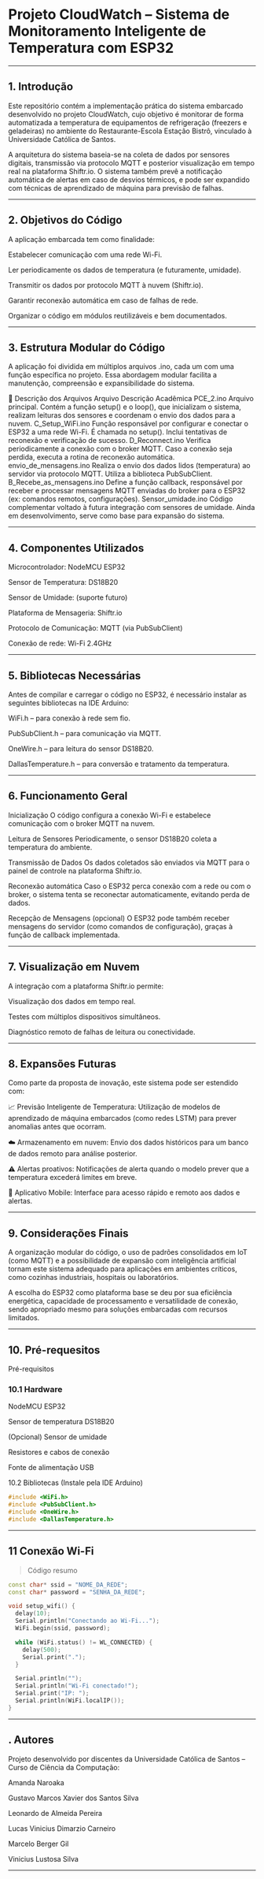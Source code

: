 # Projeto CloudWatch – Sistema de Monitoramento Inteligente de Temperatura com ESP32

---

## 1. Introdução
Este repositório contém a implementação prática do sistema embarcado desenvolvido no projeto CloudWatch, cujo objetivo é monitorar de forma automatizada a temperatura de equipamentos de refrigeração (freezers e geladeiras) no ambiente do Restaurante-Escola Estação Bistrô, vinculado à Universidade Católica de Santos.

A arquitetura do sistema baseia-se na coleta de dados por sensores digitais, transmissão via protocolo MQTT e posterior visualização em tempo real na plataforma Shiftr.io. O sistema também prevê a notificação automática de alertas em caso de desvios térmicos, e pode ser expandido com técnicas de aprendizado de máquina para previsão de falhas.

---

## 2. Objetivos do Código
A aplicação embarcada tem como finalidade:

Estabelecer comunicação com uma rede Wi-Fi.

Ler periodicamente os dados de temperatura (e futuramente, umidade).

Transmitir os dados por protocolo MQTT à nuvem (Shiftr.io).

Garantir reconexão automática em caso de falhas de rede.

Organizar o código em módulos reutilizáveis e bem documentados.

---

## 3. Estrutura Modular do Código
A aplicação foi dividida em múltiplos arquivos .ino, cada um com uma função específica no projeto. Essa abordagem modular facilita a manutenção, compreensão e expansibilidade do sistema.

📁 Descrição dos Arquivos
Arquivo	Descrição Acadêmica
PCE_2.ino	Arquivo principal. Contém a função setup() e o loop(), que inicializam o sistema, realizam leituras dos sensores e coordenam o envio dos dados para a nuvem.
C_Setup_WiFi.ino	Função responsável por configurar e conectar o ESP32 a uma rede Wi-Fi. É chamada no setup(). Inclui tentativas de reconexão e verificação de sucesso.
D_Reconnect.ino	Verifica periodicamente a conexão com o broker MQTT. Caso a conexão seja perdida, executa a rotina de reconexão automática.
envio_de_mensagens.ino	Realiza o envio dos dados lidos (temperatura) ao servidor via protocolo MQTT. Utiliza a biblioteca PubSubClient.
B_Recebe_as_mensagens.ino	Define a função callback, responsável por receber e processar mensagens MQTT enviadas do broker para o ESP32 (ex: comandos remotos, configurações).
Sensor_umidade.ino	Código complementar voltado à futura integração com sensores de umidade. Ainda em desenvolvimento, serve como base para expansão do sistema.

---

## 4. Componentes Utilizados
Microcontrolador: NodeMCU ESP32

Sensor de Temperatura: DS18B20

Sensor de Umidade: (suporte futuro)

Plataforma de Mensageria: Shiftr.io

Protocolo de Comunicação: MQTT (via PubSubClient)

Conexão de rede: Wi-Fi 2.4GHz

---

## 5. Bibliotecas Necessárias
Antes de compilar e carregar o código no ESP32, é necessário instalar as seguintes bibliotecas na IDE Arduino:

WiFi.h – para conexão à rede sem fio.

PubSubClient.h – para comunicação via MQTT.

OneWire.h – para leitura do sensor DS18B20.

DallasTemperature.h – para conversão e tratamento da temperatura.

---

## 6. Funcionamento Geral
Inicialização
O código configura a conexão Wi-Fi e estabelece comunicação com o broker MQTT na nuvem.

Leitura de Sensores
Periodicamente, o sensor DS18B20 coleta a temperatura do ambiente.

Transmissão de Dados
Os dados coletados são enviados via MQTT para o painel de controle na plataforma Shiftr.io.

Reconexão automática
Caso o ESP32 perca conexão com a rede ou com o broker, o sistema tenta se reconectar automaticamente, evitando perda de dados.

Recepção de Mensagens (opcional)
O ESP32 pode também receber mensagens do servidor (como comandos de configuração), graças à função de callback implementada.

---

## 7. Visualização em Nuvem
A integração com a plataforma Shiftr.io permite:

Visualização dos dados em tempo real.

Testes com múltiplos dispositivos simultâneos.

Diagnóstico remoto de falhas de leitura ou conectividade.

---

## 8. Expansões Futuras
Como parte da proposta de inovação, este sistema pode ser estendido com:

📈 Previsão Inteligente de Temperatura: Utilização de modelos de aprendizado de máquina embarcados (como redes LSTM) para prever anomalias antes que ocorram.

☁️ Armazenamento em nuvem: Envio dos dados históricos para um banco de dados remoto para análise posterior.

⚠️ Alertas proativos: Notificações de alerta quando o modelo prever que a temperatura excederá limites em breve.

📲 Aplicativo Mobile: Interface para acesso rápido e remoto aos dados e alertas.

---

## 9. Considerações Finais
A organização modular do código, o uso de padrões consolidados em IoT (como MQTT) e a possibilidade de expansão com inteligência artificial tornam este sistema adequado para aplicações em ambientes críticos, como cozinhas industriais, hospitais ou laboratórios.

A escolha do ESP32 como plataforma base se deu por sua eficiência energética, capacidade de processamento e versatilidade de conexão, sendo apropriado mesmo para soluções embarcadas com recursos limitados.

---
## 10. Pré-requesitos
Pré-requisitos
### 10.1 Hardware
NodeMCU ESP32

Sensor de temperatura DS18B20

(Opcional) Sensor de umidade

Resistores e cabos de conexão

Fonte de alimentação USB

10.2 Bibliotecas (Instale pela IDE Arduino)
```cpp
#include <WiFi.h>
#include <PubSubClient.h>
#include <OneWire.h>
#include <DallasTemperature.h>
```

---

## 11 Conexão Wi-Fi
> Código resumo

```cpp
const char* ssid = "NOME_DA_REDE";
const char* password = "SENHA_DA_REDE";

void setup_wifi() {
  delay(10);
  Serial.println("Conectando ao Wi-Fi...");
  WiFi.begin(ssid, password);

  while (WiFi.status() != WL_CONNECTED) {
    delay(500);
    Serial.print(".");
  }

  Serial.println("");
  Serial.println("Wi-Fi conectado!");
  Serial.print("IP: ");
  Serial.println(WiFi.localIP());
}
```
---

## . Autores
Projeto desenvolvido por discentes da Universidade Católica de Santos – Curso de Ciência da Computação:

Amanda Naroaka

Gustavo Marcos Xavier dos Santos Silva

Leonardo de Almeida Pereira

Lucas Vinicius Dimarzio Carneiro

Marcelo Berger Gil

Vinicius Lustosa Silva

---
